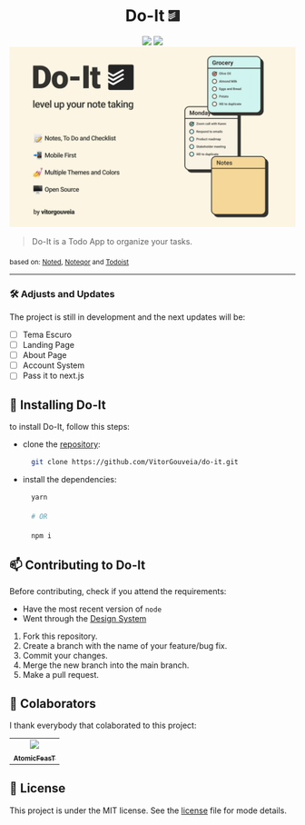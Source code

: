 <h1 align="center">
  Do-It
  <img width="20" src=".github/logo.png" /> 
</h1>

<div align="center">
  <img src="https://img.shields.io/github/repo-size/vitorgouveia/do-it?style=for-the-badge" />
  <img src="https://img.shields.io/github/languages/count/vitorgouveia/do-it?style=for-the-badge" />
</div>

<img src=".github/Cover.jpg" />

> Do-It is a Todo App to organize your tasks.

<sub>
  based on: <a href="https://www.figma.com/community/file/873811480190908553">Noted</a>,
  <a href="https://www.figma.com/community/file/878163781510970757">Noteqor</a> and
  <a href="https://www.figma.com/community/file/846385918388040137">Todoist</a>
</sub>

---

### 🛠️ Adjusts and Updates

The project is still in development and the next updates will be:

- [ ] Tema Escuro
- [ ] Landing Page
- [ ] About Page
- [ ] Account System
- [ ] Pass it to next.js

## 🚀 Installing Do-It

to install Do-It, follow this steps:

- clone the <a href="https://github.com/VitorGouveia/do-it/">repository</a>:

  ```bash
    git clone https://github.com/VitorGouveia/do-it.git
  ```
  
- install the dependencies:
  ```bash
    yarn
    
    # OR
    
    npm i
  ```

## 📫 Contributing to Do-It
  Before contributing, check if you attend the requirements:
* Have the most recent version of `node`
* Went through the <a href="https://www.figma.com/file/LJRQ46Y8dxLiqMBOJUDHGB/Do-It?node-id=3%3A200">Design System</a>

1. Fork this repository.
2. Create a branch with the name of your feature/bug fix.
3. Commit your changes.
4. Merge the new branch into the main branch.
5. Make a pull request.

## 🤝 Colaborators

I thank everybody that colaborated to this project:

<table>
  <tr>
    <td align="center">
      <a href="#">
        <img src="https://avatars.githubusercontent.com/u/69481863?v=4" width="100px;" ><br>
        <sub>
          <b>AtomicFeasT</b>
        </sub>
      </a>
    </td>
  </tr>
</table>

## 📝 License

This project is under the MIT license. See the [license](LICENSE.md) file for mode details.
